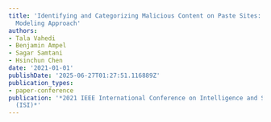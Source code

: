 ```yaml
---
title: 'Identifying and Categorizing Malicious Content on Paste Sites: A Neural Topic
  Modeling Approach'
authors:
- Tala Vahedi
- Benjamin Ampel
- Sagar Samtani
- Hsinchun Chen
date: '2021-01-01'
publishDate: '2025-06-27T01:27:51.116889Z'
publication_types:
- paper-conference
publication: '*2021 IEEE International Conference on Intelligence and Security Informatics
  (ISI)*'
---
```

